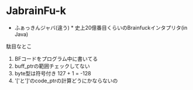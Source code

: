 # JabrainFu-k

* ふぁっきんジャバ(違う) *
史上20億番目くらいのBrainfuckインタプリタ(in Java)

駄目なとこ
1. BFコードをプログラム中に書いてる
2. buff_ptrの範囲チェックしてない
3. byte型は符号付き 127 + 1 = -128
4. '['と']'のcode_ptrの計算どうにかならないの